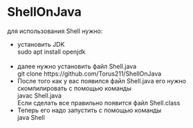 # ShellOnJava
для использования Shell нужно: <br>
<ul>
  <li>установить JDK <br> 
    sudo apt install openjdk</li><br>

<li> далее нужно установить файл Shell.java <br>
git clone  https://github.com/Torus211/ShellOnJava </li> 
<li> После того как у  вас появился файл Shell.java его нужно скомпилировать с помощью команды <br>
javac Shell.java <br>
Если сделать все правильно появится файл Shell.class</li>
<li>Теперь его надо запустить с помощью команды <br>
java Shell
</li>
</ul>
